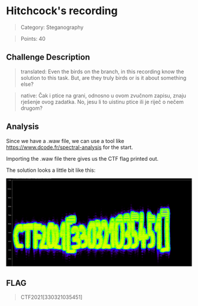 # Hitchcock's recording

> Category: Steganography

> Points: 40

## Challenge Description

> translated: Even the birds on the branch, in this recording know the solution to this task. But, are they truly birds or is it about something else?

> native: Čak i ptice na grani, odnosno u ovom zvučnom zapisu, znaju rješenje ovog zadatka. No, jesu li to uistinu ptice ili je riječ o nečem drugom?


## Analysis

Since we have a .waw file, we can use a tool like https://www.dcode.fr/spectral-analysis for the start.

Importing the .waw file there gives us the CTF flag printed out.

The solution looks a little bit like this:

![decrypted](solution.png)

## FLAG

> CTF2021[330321035451]